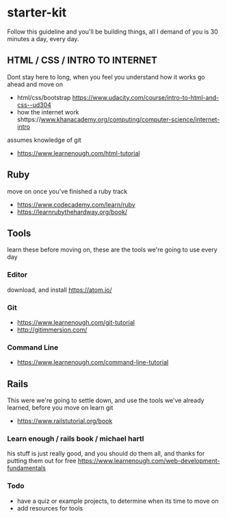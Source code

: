 # starter-kit 

Follow this guideline and you'll be building things,
all I demand of you is 30 minutes a day, every day.


## HTML / CSS / INTRO TO INTERNET
Dont stay here to long, when you feel you understand how it works
go ahead and move on 


* html/css/bootstrap https://www.udacity.com/course/intro-to-html-and-css--ud304
* how the internet work shttps://www.khanacademy.org/computing/computer-science/internet-intro

assumes knowledge of git
* https://www.learnenough.com/html-tutorial

## Ruby
move on once you've finished a ruby track

* https://www.codecademy.com/learn/ruby
* https://learnrubythehardway.org/book/


## Tools
learn these before moving on, these are the tools we're going to use every day

### Editor
download, and install
https://atom.io/

### Git 
* https://www.learnenough.com/git-tutorial
* http://gitimmersion.com/

### Command Line
* https://www.learnenough.com/command-line-tutorial

## Rails
This were we're going to settle down, and use the tools we've already learned,
before you move on learn git

* https://www.railstutorial.org/book

### Learn enough / rails book / michael hartl 
his stuff is just really good, and you should do them all, and thanks for putting them out for free
https://www.learnenough.com/web-development-fundamentals


### Todo

* have a quiz or example projects, to determine when its time to move on
* add resources for tools

